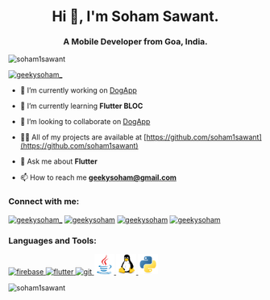 <h1 align="center">Hi 👋, I'm Soham Sawant.</h1>
<h3 align="center">A Mobile Developer from Goa, India.</h3>

<p align="left"> <img src="https://komarev.com/ghpvc/?username=soham1sawant&label=Profile%20views&color=0e75b6&style=flat" alt="soham1sawant" /> </p>

<p align="left"> <a href="https://twitter.com/geekysoham_" target="blank"><img src="https://img.shields.io/twitter/follow/geekysoham_?logo=twitter&style=for-the-badge" alt="geekysoham_" /></a> </p>

- 🔭 I’m currently working on [DogApp](https://github.com/soham1sawant/DogApp)

- 🌱 I’m currently learning **Flutter BLOC**

- 👯 I’m looking to collaborate on [DogApp](https://github.com/soham1sawant/DogApp)

- 👨‍💻 All of my projects are available at [https://github.com/soham1sawant](https://github.com/soham1sawant)

- 💬 Ask me about **Flutter**

- 📫 How to reach me **geekysoham@gmail.com**

<h3 align="left">Connect with me:</h3>
<p align="left">
<a href="https://twitter.com/geekysoham_" target="blank"><img align="center" src="https://raw.githubusercontent.com/rahuldkjain/github-profile-readme-generator/master/src/images/icons/Social/twitter.svg" alt="geekysoham_" height="30" width="40" /></a>
<a href="https://linkedin.com/in/geekysoham" target="blank"><img align="center" src="https://raw.githubusercontent.com/rahuldkjain/github-profile-readme-generator/master/src/images/icons/Social/linked-in-alt.svg" alt="geekysoham" height="30" width="40" /></a>
<a href="https://instagram.com/geekysoham" target="blank"><img align="center" src="https://raw.githubusercontent.com/rahuldkjain/github-profile-readme-generator/master/src/images/icons/Social/instagram.svg" alt="geekysoham" height="30" width="40" /></a>
<a href="https://www.hackerrank.com/geekysoham" target="blank"><img align="center" src="https://raw.githubusercontent.com/rahuldkjain/github-profile-readme-generator/master/src/images/icons/Social/hackerrank.svg" alt="geekysoham" height="30" width="40" /></a>
</p>

<h3 align="left">Languages and Tools:</h3>
<p align="left"> <a href="https://firebase.google.com/" target="_blank" rel="noreferrer"> <img src="https://www.vectorlogo.zone/logos/firebase/firebase-icon.svg" alt="firebase" width="40" height="40"/> </a> <a href="https://flutter.dev" target="_blank" rel="noreferrer"> <img src="https://www.vectorlogo.zone/logos/flutterio/flutterio-icon.svg" alt="flutter" width="40" height="40"/> </a> <a href="https://git-scm.com/" target="_blank" rel="noreferrer"> <img src="https://www.vectorlogo.zone/logos/git-scm/git-scm-icon.svg" alt="git" width="40" height="40"/> </a> <a href="https://www.java.com" target="_blank" rel="noreferrer"> <img src="https://raw.githubusercontent.com/devicons/devicon/master/icons/java/java-original.svg" alt="java" width="40" height="40"/> </a> <a href="https://www.linux.org/" target="_blank" rel="noreferrer"> <img src="https://raw.githubusercontent.com/devicons/devicon/master/icons/linux/linux-original.svg" alt="linux" width="40" height="40"/> </a> <a href="https://www.python.org" target="_blank" rel="noreferrer"> <img src="https://raw.githubusercontent.com/devicons/devicon/master/icons/python/python-original.svg" alt="python" width="40" height="40"/> </a> </p>

<p><img align="center" src="https://github-readme-streak-stats.herokuapp.com/?user=soham1sawant&" alt="soham1sawant" /></p>
